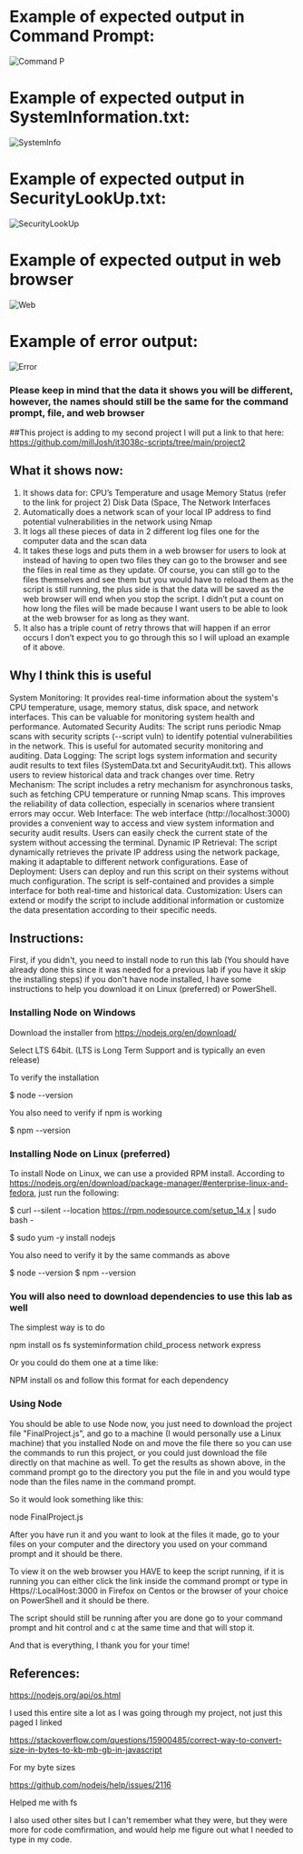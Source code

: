 # Example of expected output in Command Prompt: 
![Command P](https://github.com/millJosh/it3038c-scripts/assets/113854085/abb257db-401e-43a0-a45a-35db8c0bef74)

# Example of expected output in SystemInformation.txt:
![SystemInfo](https://github.com/millJosh/it3038c-scripts/assets/113854085/7a9e2bf7-9095-41b3-9149-3ebc4aa6b364)

# Example of expected output in SecurityLookUp.txt:
![SecurityLookUp](https://github.com/millJosh/it3038c-scripts/assets/113854085/0d8542eb-044d-4c45-9fe3-063da0f9e0e9)

# Example of expected output in web browser
![Web](https://github.com/millJosh/it3038c-scripts/assets/113854085/05804775-cb1a-41e5-a0be-cee4ca54755c)

# Example of error output:
![Error](https://github.com/millJosh/it3038c-scripts/assets/113854085/f3583b08-f2f1-4d2b-8065-07c15af765a4)


### Please keep in mind that the data it shows you will be different, however, the names should still be the same for the command prompt, file, and web browser

##This project is adding to my second project I will put a link to that here: https://github.com/millJosh/it3038c-scripts/tree/main/project2

## What it shows now:
1. It shows data for:
CPU’s Temperature and usage
Memory Status (refer to the link for project 2)
Disk Data (Space, 
The Network Interfaces
2. Automatically does a network scan of your local IP address to find potential vulnerabilities in the network using Nmap
3. It logs all these pieces of data in 2 different log files one for the computer data and the scan data
4. It takes these logs and puts them in a web browser for users to look at instead of having to open two files they can go to the browser and see the files in real time as they update. Of course, you can still go to the files themselves and see them but you would have to reload them as the script is still running, the plus side is that the data will be saved as the web browser will end when you stop the script. I didn’t put a count on how long the files will be made because I want users to be able to look at the web browser for as long as they want.
5. It also has a triple count of retry throws that will happen if an error occurs I don’t expect you to go through this so I will upload an example of it above.

## Why I think this is useful
System Monitoring:
It provides real-time information about the system's CPU temperature, usage, memory status, disk space, and network interfaces. This can be valuable for monitoring system health and performance.
Automated Security Audits:
The script runs periodic Nmap scans with security scripts (--script vuln) to identify potential vulnerabilities in the network. This is useful for automated security monitoring and auditing.
Data Logging:
The script logs system information and security audit results to text files (SystemData.txt and SecurityAudit.txt). This allows users to review historical data and track changes over time.
Retry Mechanism:
The script includes a retry mechanism for asynchronous tasks, such as fetching CPU temperature or running Nmap scans. This improves the reliability of data collection, especially in scenarios where transient errors may occur.
Web Interface:
The web interface (http://localhost:3000) provides a convenient way to access and view system information and security audit results. Users can easily check the current state of the system without accessing the terminal.
Dynamic IP Retrieval:
The script dynamically retrieves the private IP address using the network package, making it adaptable to different network configurations.
Ease of Deployment:
Users can deploy and run this script on their systems without much configuration. The script is self-contained and provides a simple interface for both real-time and historical data.
Customization:
Users can extend or modify the script to include additional information or customize the data presentation according to their specific needs.


## Instructions: 
First, if you didn't, you need to install node to run this lab (You should have already done this since it was needed for a previous lab if you have it skip the installing steps) if you don't have node installed, I have some instructions to help you download it on Linux (preferred) or PowerShell.

### Installing Node on Windows
Download the installer from https://nodejs.org/en/download/

Select LTS 64bit. (LTS is Long Term Support and is typically an even release)

To verify the installation

$ node --version

You also need to verify if npm is working

$ npm --version

### Installing Node on Linux (preferred)
To install Node on Linux, we can use a provided RPM install. According to https://nodejs.org/en/download/package-manager/#enterprise-linux-and-fedora, just run the following:

$ curl --silent --location https://rpm.nodesource.com/setup_14.x | sudo bash -

$ sudo yum -y install nodejs	

You also need to verify it by the same commands as above

$ node --version $ npm --version

### You will also need to download dependencies to use this lab as well 

The simplest way is to do 

npm install os fs systeminformation child_process network express

Or you could do them one at a time like:

NPM install os and follow this format for each dependency 

### Using Node
You should be able to use Node now, you just need to download the project file "FinalProject.js", and go to a machine (I would personally use a Linux machine) that you installed Node on and move the file there so you can use the commands to run this project, or you could just download the file directly on that machine as well. To get the results as shown above, in the command prompt go to the directory you put the file in and you would type node than the files name in the command prompt. 

So it would look something like this:

node FinalProject.js

After you have run it and you want to look at the files it made, go to your files on your computer and the directory you used on your command prompt and it should be there.

To view it on the web browser you HAVE to keep the script running, if it is running you can either click the link inside the command prompt or type in Https//:LocalHost:3000 in Firefox on Centos or the browser of your choice on PowerShell and it should be there. 

The script should still be running after you are done go to your command prompt and hit control and c at the same time and that will stop it.

And that is everything, I thank you for your time!

## References:
https://nodejs.org/api/os.html 

I used this entire site a lot as I was going through my project, not just this paged I linked

https://stackoverflow.com/questions/15900485/correct-way-to-convert-size-in-bytes-to-kb-mb-gb-in-javascript

For my byte sizes

https://github.com/nodejs/help/issues/2116

Helped me with fs

I also used other sites but I can't remember what they were, but they were more for code comfirmation, and would help me figure out what I needed to type in my code.
